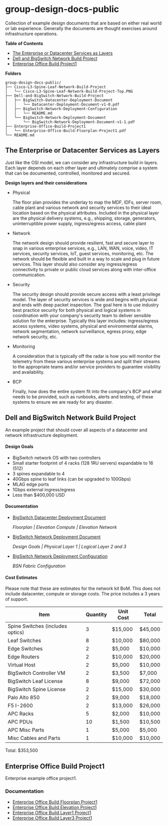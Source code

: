 # group-design-docs-public

Collection of example design documents that are based on either real world or lab experience. Generally the documents are thought exercises around infrastructure operations.

**Table of Contents**

- [The Enterprise or Datacenter Services as Layers](The-Enterprise-or-Datacenter-Services-as-Layers)
- [Dell and BigSwitch Network Build Project](#Dell-and-BigSwitch-Network-Build-Project)
- [Enterprise Office Build Project1](#Enterprise-Office-Build-Project1)

**Folders**

```
group-design-docs-public/
├── Cisco-L3-Spine-Leaf-Network-Build-Project
│   └── Cisco-L3-Spine-Leaf-Network-Build-Project-Top.PNG
├── Dell-and-BigSwitch-Network-Build-Project
│   ├── BigSwitch-Datacenter-Deployment-Document
│   │   └── Datacenter-Deployment-Document-v1-0.pdf
│   ├── BigSwitch-Network-Deployment-Configuration
│   │   └── README.md
│   └── BigSwitch-Network-Deployment-Document
│       └── BigSwitch-Network-Deployment-Document-v1-1.pdf
├── Enterprise-Office-Build-Project1
│   └── Enterprise-Office-Build-Floorplan-Project1.pdf
└── README.md
```
## The Enterprise or Datacenter Services as Layers

Just like the OSI model, we can consider any infrastructure build in layers. Each layer depends on each other layer and ultimately comprise a system that can be documented, controlled, monitored and secured.

**Design layers and their considerations**

- Physical

  The floor plan provides the underlay to map the MDF, IDFs, server room, cable plant and various network and security services to their ideal location based on the physical attributes. Included in the physical layer are the physical delivery systems, e.g., shipping, storage, generators, uninterruptible power supply, ingress/egress access, cable plant

- Network

  The network design should provide resilient, fast and secure layer to snap in various enterprise services, e.g., LAN, WAN, voice, video, IT services, security services, IoT, guest services, monitoring, etc. The network should be flexible and built in a way to scale and plug in future services. This layer should also consider any ingress/egress connectivity to private or public cloud services along with inter-office communication.

- Security

  The security design should provide secure access with a least privilege model. The layer of security services is wide and begins with physical and ends with deep packet inspection. The goal here is to use industry best practice security for both physical and logical systems in coordination with your company's security team to deliver sensible solution for the enterprise. Typically this layer includes: ingress/egress access systems, video systems, physical and environmental alarms, network segmentation, network surveillance, egress proxy, edge network security, etc.

- Monitoring

  A consideration that is typically off the radar is how you will monitor the telemetry from these various enterprise systems and split their streams to the appropriate teams and/or service providers to guarantee visibility and availability.

- BCP

  Finally, how does the entire system fit into the company's BCP and what needs to be provided, such as runbooks, alerts and testing, of these systems to ensure we are ready for any disaster.

## Dell and BigSwitch Network Build Project

An example project that should cover all aspects of a datacenter and network infrastructure deployment.

#### Design Goals

- BigSwitch network OS with two controllers
- Small starter footprint of 4 racks (128 1RU servers) expandable to 16 (512)
- 3 spines expandable to 4
- 40Gbps spine to leaf links (can be upgraded to 100Gbps)
- MLAG edge ports
- 1Gbps external ingress/egress
- Less than $400,000 USD

#### Documentation

- [BigSwitch Datacenter Deployment Document](https://github.com/hmoats/group-design-docs-public/blob/master/Dell-and-BigSwitch-Network-Build-Project/BigSwitch-Datacenter-Deployment-Document/Datacenter-Deployment-Document-v1-0.pdf) 

	*Floorplan | Elevation Compute | Elevation Network*
- [BigSwitch Network Deployment Document](https://github.com/hmoats/group-design-docs-public/blob/master/Dell-and-BigSwitch-Network-Build-Project/BigSwitch-Network-Deployment-Document/BigSwitch-Network-Deployment-Document-v1-1.pdf)

	*Design Goals | Physical Layer 1 | Logical Layer 2 and 3*
- [BigSwitch Network Deployment Configuration](https:////github.com/hmoats/group-design-docs-public/blob/master/Dell-and-BigSwitch-Network-Build-Project/BigSwitch-Network-Deployment-Configuration/README.md)

	*BSN Fabric Configuration*

#### Cost Estimates

Please note that these are estimates for the network kit BoM. This does not include datacenter, compute or storage costs. The price includes a 3 years of support. 

| Item | Quantity | Unit Cost | Total |
| --- | --- | --- | --- |
| Spine Switches (includes optics) | 3 | $15,000 | $45,000 |
| Leaf Switches | 8 | $10,000 | $80,000 |
| Edge Switches | 2 | $5,000 | $10,000 |
| Edge Routers | 2 | $10,000 | $20,000 |
| Virtual Host | 2 | $5,000 | $10,000 |
| BigSwitch Controller VM | 2 | $3,500 | $7,000 |
| BigSwitch Leaf License | 8 | $9,000 | $72,000 |
| BigSwitch Spine License | 2 | $15,000 | $30,000 |
| Palo Alto 850 | 2 | $9,000 | $18,000 |
| F5 I-2600 | 2 | $13,000 | $26,000 |
| APC Racks | 5 | $2,000 | $10,000 |
| APC PDUs | 10 | $1,500 | $10,500 |
| APC Misc Parts | 1 | $5,000 | $5,000 |
| Misc Cables and Parts | 1 | $10,000 | $10,000 |

Total: $353,500

## Enterprise Office Build Project1

Enterprise example office project1. 

### Documentation

- [Enterprise Office Build Floorplan Project1](https://github.com/hmoats/group-design-docs-public/blob/master/Enterprise-Office-Build-Project1/Enterprise-Office-Build-Floorplan-Project1.pdf)
- [Enterprise Office Build Elevation Project1](https://github.com/hmoats/group-design-docs-public/blob/master/Enterprise-Office-Build-Project1/Enterprise-Office-Build-Elevation-Project1.pdf)
- [Enterprise Office Build Layer1 Project1](https://github.com/hmoats/group-design-docs-public/blob/master/Enterprise-Office-Build-Project1/Enterprise-Office-Build-Layer1-Project1.pdf)
- [Enterprise Office Build Layer3 Project1](https://github.com/hmoats/group-design-docs-public/blob/master/Enterprise-Office-Build-Project1/Enterprise-Office-Build-Layer3-Project1.pdf)
